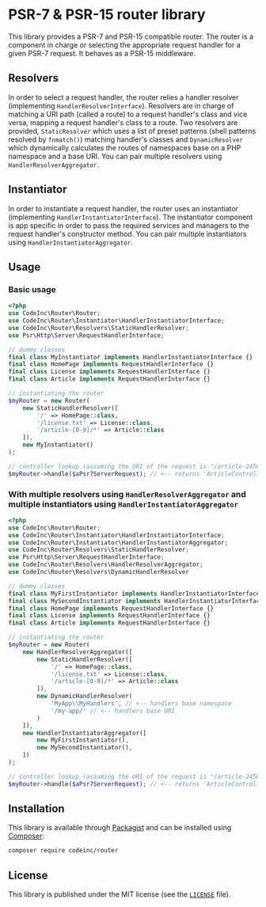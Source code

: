 # PSR-7 & PSR-15 router library

This library provides a PSR-7 and PSR-15 compatible router. The router is a component in charge or selecting the appropriate request handler for a given PSR-7 request. It behaves as a PSR-15 middleware. 

## Resolvers
In order to select a request handler, the router relies a handler resolver (implementing `HandlerResolverInterface`). Resolvers are in charge of matching a URI path (called a route) to a request handler's class and vice versa, mapping a request handler's class to a route. Two resolvers are provided, `StaticResolver` which uses a list of preset patterns (shell patterns resolved by `fnmatch()`) matching handler's classes and `DynamicResolver` which dynamically calculates the routes of namespaces base on a PHP namespace and a base URI. You can pair multiple resolvers using `HandlerResolverAggregator`.

## Instantiator
In order to instantiate a request handler, the router uses an instantiator (implementing `HandlerInstantiatorInterface`). The instantiator component is app specific in order to pass the required services and managers to the request handler's constructor method. You can pair multiple instantiators using `HandlerInstantiatorAggregator`. 


## Usage

### Basic usage
```php
<?php
use CodeInc\Router\Router;
use CodeInc\Router\Instantiator\HandlerInstantiatorInterface;
use CodeInc\Router\Resolvers\StaticHandlerResolver;
use Psr\Http\Server\RequestHandlerInterface;

// dummy classes 
final class MyInstantiator implements HandlerInstantiatorInterface {}
final class HomePage implements RequestHandlerInterface {}
final class License implements RequestHandlerInterface {}
final class Article implements RequestHandlerInterface {}

// instantiating the router
$myRouter = new Router(
    new StaticHandlerResolver([
        '/' => HomePage::class,
        '/license.txt' => License::class,
        '/article-[0-9]/*' => Article::class
    ]),
    new MyInstantiator()
);

// controller lookup (assuming the URI of the request is "/article-2456/a-great-article.html") 
$myRouter->handle($aPsr7ServerRequest); // <-- returns 'ArticleController'
```


### With multiple resolvers using `HandlerResolverAggregator` and multiple instantiators using `HandlerInstantiatorAggregator`
```php
<?php
use CodeInc\Router\Router;
use CodeInc\Router\Instantiator\HandlerInstantiatorInterface;
use CodeInc\Router\Instantiator\HandlerInstantiatorAggregator;
use CodeInc\Router\Resolvers\StaticHandlerResolver;
use Psr\Http\Server\RequestHandlerInterface;
use CodeInc\Router\Resolvers\HandlerResolverAggregator;
use CodeInc\Router\Resolvers\DynamicHandlerResolver

// dummy classes 
final class MyFirstInstantiator implements HandlerInstantiatorInterface {}
final class MySecondInstantiator implements HandlerInstantiatorInterface {}
final class HomePage implements RequestHandlerInterface {}
final class License implements RequestHandlerInterface {}
final class Article implements RequestHandlerInterface {}

// instantiating the router
$myRouter = new Router(
    new HandlerResolverAggregator([
        new StaticHandlerResolver([
            '/' => HomePage::class,
            '/license.txt' => License::class,
            '/article-[0-9]/*' => Article::class
        ]),
        new DynamicHandlerResolver(
            'MyApp\\MyHandlers', // <-- handlers base namespace
            '/my-app/' // <-- handlers base URI
        )
    ]),
    new HandlerInstantiatorAggregator([
        new MyFirstInstantiator(),
        new MySecondInstantiator(),
    ])
);

// controller lookup (assuming the URI of the request is "/article-2456/a-great-article.html") 
$myRouter->handle($aPsr7ServerRequest); // <-- returns 'ArticleController'
```

## Installation

This library is available through [Packagist](https://packagist.org/packages/codeinc/router) and can be installed using [Composer](https://getcomposer.org/): 

```bash
composer require codeinc/router
```

## License 
This library is published under the MIT license (see the [`LICENSE`](LICENSE) file).